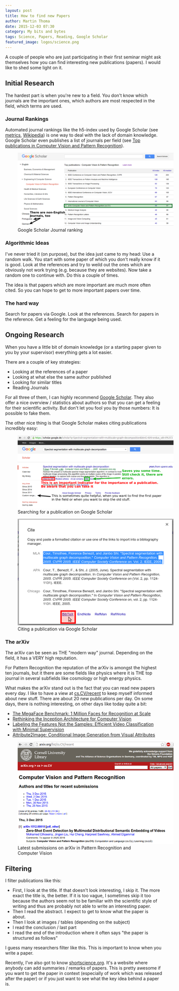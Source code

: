 ```yaml
---
layout: post
title: How to find new Papers
author: Martin Thoma
date: 2015-12-03 07:30
category: My bits and bytes
tags: Science, Papers, Reading, Google Scholar
featured_image: logos/science.png
---
```

A couple of people who are just participating in their first seminar might ask
themselves how you can find interesting new publications (papers). I would like
to shed some light on it.


## Initial Research
The hardest part is when you're new to a field. You don't know which journals
are the important ones, which authors are most respected in the field, which
terms are used.


### Journal Rankings

Automated journal rankings like the h5-index used by Google Scholar (see
[metrics](https://scholar.google.com/intl/en/scholar/metrics.html),
[Wikipedia](https://en.wikipedia.org/wiki/H-index)) is one way to deal with the
lack of domain knowledge. Google Scholar even publishes a list of journals
per field (see [Top publications in Computer Vision and Pattern Recognition](https://scholar.google.com/citations?view_op=top_venues&hl=en&vq=eng_computervisionpatternrecognition)).

<figure class="aligncenter">
            <a href="../images/2015/12/google-scholar-top-publications.png"><img src="../images/2015/12/google-scholar-top-publications.png" alt="Google Scholar Journal ranking" style="max-width:500px;" class=""/></a>
            <figcaption class="text-center">Google Scholar Journal ranking</figcaption>
        </figure>

### Algorithmic Ideas

I've never tried it (on purpose), but the idea just came to my head: Use a
random walk. You start with some paper of which you don't really know if it is
good. Look at the references and try to weild out the ones which are obviously
not work trying (e.g. because they are websites). Now take a random one to
continue with. Do this a couple of times.

The idea is that papers which are more important are much more often cited. So
you can hope to get to more important papers over time.


### The hard way

Search for papers via Google. Look at the references. Search for papers in the
reference. Get a feeling for the language being used.


## Ongoing Research

When you have a little bit of domain knowledge (or a starting paper given to
you by your supervisor) everything gets a lot easier.

There are a couple of key strategies:

* Looking at the references of a paper
* Looking at what else the same author published
* Looking for similar titles
* Reading Journals

For all three of them, I can highly recommend
[Google Scholar](https://scholar.google.com). They also offer a nice overview
/ statistics about authors so that you can get a feeling for their scientific
activity. But don't let you fool you by those numbers: It is possible to fake
them.

The other nice thing is that Google Scholar makes citing publications
incredibly easy:

<figure class="aligncenter">
            <a href="../images/2015/12/google-scholar-paper.png"><img src="../images/2015/12/google-scholar-paper.png" alt="Searching for a publication on Google Scholar" style="max-width:500px;" class=""/></a>
            <figcaption class="text-center">Searching for a publication on Google Scholar</figcaption>
        </figure>


<figure class="aligncenter">
            <a href="../images/2015/12/citation.png"><img src="../images/2015/12/citation.png" alt="Citing a publication via Google Scholar" style="max-width:500px;" class=""/></a>
            <figcaption class="text-center">Citing a publication via Google Scholar</figcaption>
        </figure>

### The arXiv

The arXiv can be seen as THE "modern way" journal. Depending on the field, it
has a VERY high reputation.

For Pattern Recognition the reputation of the arXiv is amongst the highest ten
journals, but it there are some fields like physics where it is THE top journal
in several subfields like cosmology or high energy physics.

What makes the arXiv stand out is the fact that you can read new papers every
day. I like to have a view at
[cs.CV/recent](http://arxiv.org/list/cs.CV/recent) to keep myself informed
about new stuff. There are about&nbsp;20 new publications per day. On some
days, there is nothing interesting, on other days like today quite a bit:

* [The MegaFace Benchmark: 1 Million Faces for Recognition at Scale](http://arxiv.org/pdf/1512.00596.pdf)
* [Rethinking the Inception Architecture for Computer Vision](http://arxiv.org/pdf/1512.00567.pdf)
* [Labeling the Features Not the Samples:
Efficient Video Classification with Minimal Supervision](http://arxiv.org/pdf/1512.00517.pdf)
* [Attribute2Image: Conditional Image Generation from Visual Attributes](http://arxiv.org/pdf/1512.00570.pdf)

<figure class="aligncenter">
            <a href="../images/2015/12/latest-arxiv-publications.png"><img src="../images/2015/12/latest-arxiv-publications.png" alt="Latest submissions on arXiv in Pattern Recognition and Computer Vision" style="max-width:500px;" class=""/></a>
            <figcaption class="text-center">Latest submissions on arXiv in Pattern Recognition and Computer Vision</figcaption>
        </figure>


## Filtering

I filter publications like this:

* First, I look at the title. If that doesn't look interesting, I skip it. The
  more exact the title is, the better. If it is too vague, I sometimes skip it
  too because the authors seem not to be familiar with the scientific style of
  writing and thus are probably not able to write an interesting paper.
* Then I read the abstract. I expect to get to know what the paper is about.
* Then I look at images / tables (depending on the subject)
* I read the conclusion / last part
* I read the end of the introduction where it often says "the paper is
  structured as follows"

I guess many researchers filter like this. This is important to know when you
write a paper.

Recently, I've also got to know
[shortscience.org](http://www.shortscience.org/). It's a website where anybody
can add summaries / remarks of papers. This is pretty awesome if you want to
get the paper in context (especially of work which was released after the paper)
or if you just want to see what the key idea behind a paper is.
